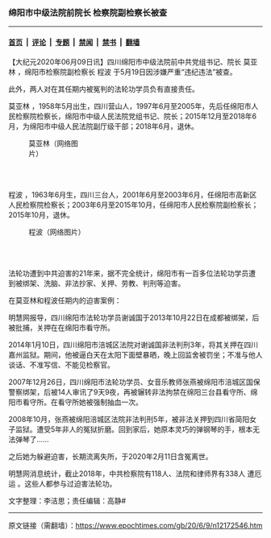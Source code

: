 ### 绵阳市中级法院前院长 检察院副检察长被查

---

#### [首页](../../../..?n12172546) &nbsp;|&nbsp; [评论](../../../../../epoch-comment?n12172546) &nbsp;|&nbsp; [专题](../../../../../epoch-special?n12172546) &nbsp;|&nbsp; [禁闻](../../../../../epoch-news?n12172546) &nbsp;|&nbsp; [禁书](../../../../../books?n12172546) &nbsp;|&nbsp; [翻墙](https://github.com/gfw-breaker/nogfw/blob/master/README.md?n12172546)


<div class="post_content" id="artbody" itemprop="articleBody">
 <!-- article content begin -->
 <p>
  【大纪元2020年06月09日讯】四川绵阳市中级法院前中共党组书记、院长
  <ok href="https://www.epochtimes.com/gb/tag/%E8%8E%AB%E4%BA%9A%E6%9E%97.html">
   莫亚林
  </ok>
  ，绵阳市检察院副检察长
  <ok href="https://www.epochtimes.com/gb/tag/%E7%A8%8B%E6%B3%A2.html">
   程波
  </ok>
  于5月19日因涉嫌严重“违纪违法”被查。
 </p>
 <p>
  此外，两人对在其任期内被冤判的法轮功学员负有直接责任。
 </p>
 <p>
  <ok href="https://www.epochtimes.com/gb/tag/%E8%8E%AB%E4%BA%9A%E6%9E%97.html">
   莫亚林
  </ok>
  ，1958年5月出生，四川营山人，1997年6月至2005年，先后任绵阳市人民检察院检察长，绵阳市中级人民法院党组书记、院长；2015年12月至2018年6月，为绵阳市中级人民法院副厅级干部；2018年6月，退休。
 </p>
 <figure aria-describedby="caption-attachment-12172585" class="wp-caption aligncenter" id="attachment_12172585" style="width: 104px">
  <ok href="https://i.epochtimes.com/assets/uploads/2020/06/20bb-iufmpmp4611911_Fotor.jpg" target="_blank">
   <img alt="" class="wp-image-12172585" src="https://i.epochtimes.com/assets/uploads/2020/06/20bb-iufmpmp4611911_Fotor.jpg"/>
  </ok>
  <br/><figcaption class="wp-caption-text" id="caption-attachment-12172585">
   莫亚林（网络图片）
  </figcaption><br/>
 </figure><br/>
 <p>
  <ok href="https://www.epochtimes.com/gb/tag/%E7%A8%8B%E6%B3%A2.html">
   程波
  </ok>
  ，1963年6月生，四川三台人，2001年6月至2003年6月，任绵阳市高新区人民检察院检察长；2003年6月至2015年10月，任绵阳市人民检察院副检察长；2015年10月，退休。
 </p>
 <figure aria-describedby="caption-attachment-12172588" class="wp-caption aligncenter" id="attachment_12172588" style="width: 112px">
  <ok href="https://i.epochtimes.com/assets/uploads/2020/06/4610b912c8fcc3ce2a1f22569145d688d53f20fc_Fotor.jpg" target="_blank">
   <img alt="" class="size-full wp-image-12172588" src="https://i.epochtimes.com/assets/uploads/2020/06/4610b912c8fcc3ce2a1f22569145d688d53f20fc_Fotor.jpg"/>
  </ok>
  <br/><figcaption class="wp-caption-text" id="caption-attachment-12172588">
   程波（网络图片）
  </figcaption><br/>
 </figure><br/>
 <p>
  法轮功遭到中共迫害的21年来，据不完全统计，绵阳市有一百多位法轮功学员遭到被绑架、洗脑、非法抄家、关押、劳教、判刑等迫害。
 </p>
 <p>
  在莫亚林和程波任期内的迫害案例：
 </p>
 <p>
  明慧网报导，四川绵阳市法轮功学员谢诚国于2013年10月22日在成都被绑架，后被批捕，关押在在绵阳市看守所。
 </p>
 <p>
  2014年1月10日，四川绵阳市涪城区法院对谢诚国非法判刑3年，将其关押在四川嘉州监狱。期间，他被逼白天在太阳下面壁暴晒，晚上回监舍被罚坐；不准与他人谈话、不准写信、不能见检察官。
 </p>
 <p>
  2007年12月26日，四川绵阳市法轮功学员、女音乐教师张燕被绵阳市涪城区国保警察绑架，后被14人审讯了9天9夜，再被辗转非法拘禁在绵阳三台县看守所、绵阳市看守所。在看守所她被强制抽血一次。
 </p>
 <p>
  2008年10月，张燕被绵阳涪城区法院非法判刑5年，被非法关押到四川省简阳女子监狱。遭受5年非人的冤狱折磨。回到家后，她原本灵巧的弹钢琴的手，根本无法弹琴了……
 </p>
 <p>
  之后她为躲避迫害，长期流离失所，于2020年2月11日含冤离世。
 </p>
 <p>
  明慧网消息统计，截止2018年，中共检察院有118人、法院和律师界有338人
  <ok href="https://www.epochtimes.com/gb/tag/%E9%81%AD%E5%8E%84%E8%BF%90.html">
   遭厄运
  </ok>
  。这些人都参与过迫害法轮功。
 </p>
 <p>
  文字整理：李洁思；责任编辑：高静#
 </p>
 <!-- article content end -->
 <div id="below_article_ad">
 </div>
</div>


---

原文链接（需翻墙）：https://www.epochtimes.com/gb/20/6/9/n12172546.htm